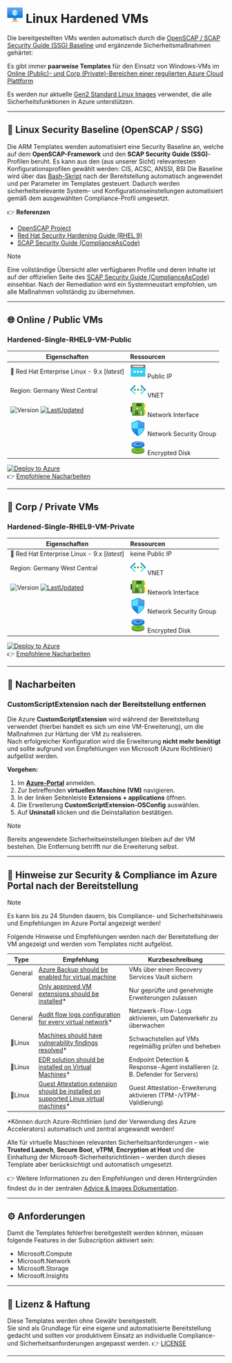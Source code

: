 # ![VM](../../assets/svg/vm.svg) Linux Hardened VMs

Die bereitgestellten VMs werden automatisch durch die [OpenSCAP / SCAP Security Guide (SSG) Baseline](#-linux-security-baseline-openscap--ssg) und ergänzende Sicherheitsmaßnahmen gehärtet:

Es gibt immer **paarweise Templates** für den Einsatz von Windows-VMs im [Online (Public)- und Corp (Private)-Bereichen einer regulierten Azure Cloud Plattform](/README.md#grund-voraussetzung)

Es werden nur aktuelle [Gen2 Standard Linux Images](/docs/ADVICE-AND-IMAGES.md#-auswahl--verwendung-von-azure-standard-images) verwendet, die alle Sicherheitsfunktionen in Azure unterstützen.

---

## 📌 Linux Security Baseline (OpenSCAP / SSG)

Die ARM Templates wenden automatisiert eine Security Baseline an, welche auf dem **OpenSCAP-Framework** und den **SCAP Security Guide (SSG)**-Profilen beruht.
Es kann aus den (aus unserer Sicht) relevantesten Konfigurationsprofilen gewählt werden: CIS, ACSC, ANSSI, BSI
Die Baseline wird über das [Bash-Skript](/utils/rhel9-ssg-apply.sh) nach der Bereitstellung automatisch angewendet und per Parameter im Templates gesteuert. Dadurch werden sicherheitsrelevante System- und Konfigurationseinstellungen automatisiert gemäß dem ausgewählten Compliance-Profil umgesetzt.

👉 **Referenzen**  

- [OpenSCAP Project](https://www.open-scap.org/)  
- [Red Hat Security Hardening Guide (RHEL 9)](https://access.redhat.com/documentation/en-us/red_hat_enterprise_linux/9/html/security_hardening)  
- [SCAP Security Guide (ComplianceAsCode)](https://github.com/ComplianceAsCode/content)

> [!NOTE]
> Eine vollständige Übersicht aller verfügbaren Profile und deren Inhalte ist auf der offiziellen Seite des [SCAP Security Guide (ComplianceAsCode)](https://complianceascode.github.io/content-pages/guides/index.html) einsehbar.
> Nach der Remediation wird ein Systemneustart empfohlen, um alle Maßnahmen vollständig zu übernehmen.

---

## 🌐 Online / Public VMs

### Hardened-Single-RHEL9-VM-Public

| **Eigenschaften** | **Ressourcen** |
|-------------------|:--------------|
| 🐧 Red Hat Enterprise Linux - 9.x [*latest*] | ![PIP](/assets/svg/pip.svg) Public IP |
| Region: Germany West Central | ![VNET](/assets/svg/vnet.svg) VNET |
| ![Version](https://img.shields.io/badge/Version-1.0.0-blue) [![LastUpdated](https://img.shields.io/badge/LastChange-10/2025-green)](https://thinformatics.com)| ![NIC](/assets/svg/nic.svg) Network Interface |
|   | ![NSG](/assets/svg/nsg.svg) Network Security Group |
|  | ![DISK](/assets/svg/disk.svg) Encrypted Disk |

[![Deploy to Azure](https://aka.ms/deploytoazurebutton)](https://portal.azure.com/#create/Microsoft.Template/uri/https%3A%2F%2Fraw.githubusercontent.com%2Fthinformatics%2Fazure-lz-templates%2Frefs%2Fheads%2Fmain%2Farm-templates%2FLinux%2FRed%2520Hat%2FHardened-Single-RHEL9-VM-Public.json)  
👉 [Empfohlene Nacharbeiten](#-nacharbeiten)

---

## 🏢 Corp / Private VMs

### Hardened-Single-RHEL9-VM-Private

| **Eigenschaften** | **Ressourcen** |
|-------------------|:--------------|
| 🐧 Red Hat Enterprise Linux - 9.x [*latest*] | keine Public IP |
| Region: Germany West Central | ![VNET](/assets/svg/vnet.svg) VNET |
|![Version](https://img.shields.io/badge/Version-1.0.0-blue) [![LastUpdated](https://img.shields.io/badge/LastChange-10/2025-green)](https://thinformatics.com)  | ![NIC](/assets/svg/nic.svg) Network Interface |
|  | ![NSG](/assets/svg/nsg.svg) Network Security Group |
|  | ![DISK](/assets/svg/disk.svg) Encrypted Disk |

[![Deploy to Azure](https://aka.ms/deploytoazurebutton)](https://portal.azure.com/#create/Microsoft.Template/uri/https%3A%2F%2Fraw.githubusercontent.com%2Fthinformatics%2Fazure-lz-templates%2Frefs%2Fheads%2Fmain%2Farm-templates%2FLinux%2FRed%2520Hat%2FHardened-Single-RHEL9-VM-Private.json)  
👉 [Empfohlene Nacharbeiten](#-nacharbeiten)

---

## 🔧 Nacharbeiten

### CustomScriptExtension nach der Bereitstellung entfernen

Die Azure **CustomScriptExtension** wird während der Bereitstellung verwendet (hierbei handelt es sich um eine VM-Erweiterung), um die Maßnahmen zur Härtung der VM zu realisieren.  
Nach erfolgreicher Konfiguration wird die Erweiterung **nicht mehr benötigt** und sollte aufgrund von Empfehlungen von Microsoft (Azure Richtlinien) aufgelöst werden.

**Vorgehen:**

1. Im **[Azure-Portal](https://portal.azure.com)** anmelden.  
2. Zur betreffenden **virtuellen Maschine (VM)** navigieren.  
3. In der linken Seitenleiste **Extensions + applications** öffnen.  
4. Die Erweiterung **CustomScriptExtension-OSConfig** auswählen.  
5. Auf **Uninstall** klicken und die Deinstallation bestätigen.

> [!NOTE]  
> Bereits angewendete Sicherheitseinstellungen bleiben auf der VM bestehen. Die Entfernung betrifft nur die Erweiterung selbst.

---

## 📘 Hinweise zur Security & Compliance im Azure Portal nach der Bereitstellung

> [!NOTE]
> Es kann bis zu 24 Stunden dauern, bis Compliance- und Sicherheitshinweis und Empfehlungen im Azure Portal angezeigt werden!

Folgende Hinweise und Empfehlungen werden nach der Bereitstellung der VM angezeigt und werden vom Templates nicht aufgelöst.

| **Type**      |  **Empfehlung**  | **Kurzbeschreibung**  |
|---------------|------------------|-----------------------|
| General       | [Azure Backup should be enabled for virtual machine](/docs/ADVICE-AND-IMAGES.md#azure-backup-should-be-enabled-for-virtual-machines) | VMs über einen Recovery Services Vault sichern |
| General       | [Only approved VM extensions should be installed](/docs/ADVICE-AND-IMAGES.md#only-approved-vm-extensions-should-be-installed)* | Nur geprüfte und genehmigte Erweiterungen zulassen |
| General       | [Audit flow logs configuration for every virtual network](/docs/ADVICE-AND-IMAGES.md#audit-flow-logs-configuration-for-every-virtual-network)* | Netzwerk-Flow-Logs aktivieren, um Datenverkehr zu überwachen |
| 🐧Linux      | [Machines should have vulnerability findings resolved](/docs/ADVICE-AND-IMAGES.md#machines-should-have-vulnerability-findings-resolved)* | Schwachstellen auf VMs regelmäßig prüfen und beheben |
| 🐧Linux      | [EDR solution should be installed on Virtual Machines](/docs/ADVICE-AND-IMAGES.md#edr-solution-should-be-installed-on-virtual-machines)* | Endpoint Detection & Response-Agent installieren (z. B. Defender for Servers)|
| 🐧Linux      | [Guest Attestation extension should be installed on supported Linux virtual machines](/docs/ADVICE-AND-IMAGES.md#guest-attestation-extension-should-be-installed-on-supported-linux-virtual-machines)* | Guest Attestation-Erweiterung aktivieren (TPM-/vTPM-Validierung)|

*Können durch Azure-Richtlinien (und der Verwendung des Azure Accelerators) automatisch und zentral angewandt werden!

Alle für virtuelle Maschinen relevanten Sicherheitsanforderungen – wie **Trusted Launch**, **Secure Boot**, **vTPM**, **Encryption at Host** und die Einhaltung der Microsoft-Sicherheitsrichtlinien – werden durch dieses Template aber berücksichtigt und automatisch umgesetzt.

👉 Weitere Informationen zu den Empfehlungen und deren Hintergründen findest du in der zentralen [Advice & Images Dokumentation](/docs/ADVICE-AND-IMAGES.md).

---

## ⚙️ Anforderungen

Damit die Templates fehlerfrei bereitgestellt werden können, müssen folgende Features in der Subscription aktiviert sein:

- Microsoft.Compute  
- Microsoft.Network  
- Microsoft.Storage  
- Microsoft.Insights  

---

## 📝 Lizenz & Haftung

Diese Templates werden ohne Gewähr bereitgestellt.  
Sie sind als Grundlage für eine eigene und automatisierte Bereitstellung gedacht und sollten vor produktivem Einsatz an individuelle Compliance- und Sicherheitsanforderungen angepasst werden.
👉 [LICENSE](/LICENSE)

---
